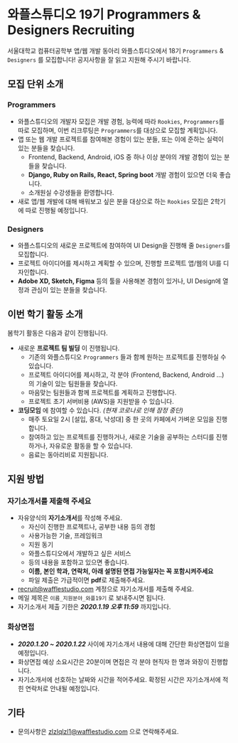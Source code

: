 # 와플스튜디오 19기 Programmers & Designers Recruiting

서울대학교 컴퓨터공학부 앱/웹 개발 동아리 와플스튜디오에서 18기 `Programmers` & `Designers` 를 모집합니다! 공지사항을 잘 읽고 지원해 주시기 바랍니다.

## 모집 단위 소개
### Programmers
* 와플스튜디오의 개발자 모집은 개발 경험, 능력에 따라 `Rookies`, `Programmers`를 따로 모집하며, 이번 리크루팅은 `Programmers`를 대상으로 모집할 계획입니다.
* 앱 또는 웹 개발 프로젝트를 참여해본 경험이 있는 분들, 또는 이에 준하는 실력이 있는 분들을 찾습니다.
    * Frontend, Backend, Android, iOS 중 하나 이상 분야의 개발 경험이 있는 분들을 찾습니다.
    * **Django, Ruby on Rails, React, Spring boot** 개발 경험이 있으면 더욱 좋습니다.
    * 소개원실 수강생들을 환영합니다.
* 새로 앱/웹 개발에 대해 배워보고 싶은 분을 대상으로 하는 `Rookies` 모집은 2학기에 따로 진행될 예정입니다.

### Designers
* 와플스튜디오의 새로운 프로젝트에 참여하여 UI Design을 진행해 줄 `Designers`를 모집합니다.
* 프로젝트 아이디어를 제시하고 계획할 수 있으며, 진행할 프로젝트 앱/웹의 UI를 디자인합니다.
* **Adobe XD, Sketch, Figma** 등의 툴을 사용해본 경험이 있거나, UI Design에 열정과 관심이 있는 분들을 찾습니다.


## 이번 학기 활동 소개
봄학기 활동은 다음과 같이 진행됩니다.
* 새로운 **프로젝트 팀 빌딩** 이 진행됩니다.
    * 기존의 와플스튜디오 `Programmers` 들과 함께 원하는 프로젝트를 진행하실 수 있습니다.
    * 프로젝트 아이디어를 제시하고, 각 분야 (Frontend, Backend, Android ...) 의 기술이 있는 팀원들을 찾습니다.
    * 마음맞는 팀원들과 함께 프로젝트를 계획하고 진행합니다.
    * 프로젝트 초기 서버비용 (AWS)을 지원받을 수 있습니다.
* **코딩모임** 에 참여할 수 있습니다. _(현재 코로나로 인해 잠정 중단)_
    * 매주 토요일 2시 [설입, 홍대, 낙성대] 중 한 곳의 카페에서 가벼운 모임을 진행합니다.
    * 참여하고 있는 프로젝트를 진행하거나, 새로운 기술을 공부하는 스터디를 진행하거나, 자유로운 활동을 할 수 있습니다.
    * 음료는 동아리비로 지원됩니다.

## 지원 방법
### 자기소개서를 제출해 주세요
- 자유양식의 **자기소개서**를 작성해 주세요.
    - 자신이 진행한 프로젝트나, 공부한 내용 등의 경험
    - 사용가능한 기술, 프레임워크
    - 지원 동기
    - 와플스튜디오에서 개발하고 싶은 서비스
    - 등의 내용을 포함하고 있으면 좋습니다.
    - **이름, 본인 학과, 연락처, 아래 설명된 면접 가능일자는 꼭 포함시켜주세요**
    - 파일 제출은 가급적이면 **pdf**로 제출해주세요.
- recruit@wafflestudio.com 계정으로 자기소개서를 제출해 주세요.
- 메일 제목은 `이름_지원분야_와플19기` 로 보내주시면 됩니다.
- 자기소개서 제출 기한은 _**2020.1.19 오후 11:59**_ 까지입니다.

### 화상면접
- _**2020.1.20 ~ 2020.1.22**_ 사이에 자기소개서 내용에 대해 간단한 화상면접이 있을 예정입니다. 
- 화상면접 예상 소요시간은 20분이며 면접은 각 분야 현직자 한 명과 와장이 진행합니다.
- 자기소개서에 선호하는 날짜와 시간을 적어주세요. 확정된 시간은 자기소개서에 적힌 연락처로 안내될 예정입니다.

## 기타
- 문의사항은 zlzlqlzl1@wafflestudio.com 으로 연락해주세요.

